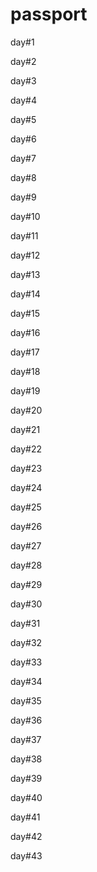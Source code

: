 # passport

day#1

day#2

day#3

day#4

day#5

day#6

day#7

day#8

day#9

day#10

day#11

day#12

day#13

day#14

day#15

day#16

day#17

day#18

day#19

day#20

day#21

day#22

day#23

day#24

day#25

day#26

day#27

day#28

day#29

day#30

day#31

day#32

day#33

day#34

day#35

day#36

day#37

day#38

day#39

day#40

day#41

day#42

day#43



























































































































